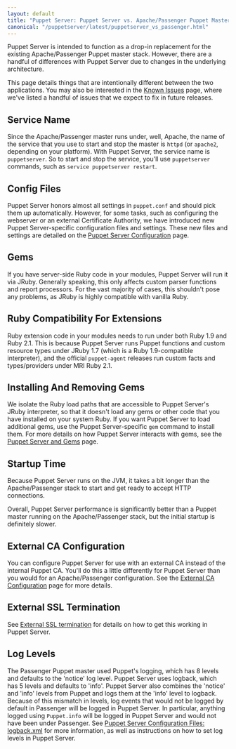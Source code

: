 ```yaml
---
layout: default
title: "Puppet Server: Puppet Server vs. Apache/Passenger Puppet Master"
canonical: "/puppetserver/latest/puppetserver_vs_passenger.html"
---
```



Puppet Server is intended to function as a drop-in replacement for the existing
Apache/Passenger Puppet master stack. However, there are a handful of differences with Puppet Server due to changes in the underlying architecture.

This page details things that are intentionally different between the two
applications. You may also be interested in the [Known Issues](./known_issues.markdown)
page, where we've listed a handful of issues that we expect to fix in future releases.

## Service Name

Since the Apache/Passenger master runs under, well, Apache, the name of the service
that you use to start and stop the master is `httpd` (or `apache2`, depending
on your platform). With Puppet Server, the service name is `puppetserver`. So
to start and stop the service, you'll use `puppetserver` commands, such as `service puppetserver restart`.

## Config Files

Puppet Server honors almost all settings in `puppet.conf` and should pick them
up automatically. However, for some tasks, such as configuring the webserver or an external Certificate Authority, we have introduced new Puppet Server-specific configuration files and settings. These new files and settings are detailed on the [Puppet Server Configuration](./configuration.markdown) page.

## Gems

If you have server-side Ruby code in your modules, Puppet Server will run it via
JRuby. Generally speaking, this only affects custom parser functions and report
processors. For the vast majority of cases, this shouldn't pose any problems, as JRuby is highly compatible with vanilla Ruby.

## Ruby Compatibility For Extensions

Ruby extension code in your modules needs to run under both Ruby 1.9 and Ruby 2.1. This is because Puppet Server runs Puppet functions and custom resource types under JRuby 1.7 (which is a Ruby 1.9-compatible interpreter), and the official `puppet-agent` releases run custom facts and types/providers under MRI Ruby 2.1.

## Installing And Removing Gems

We isolate the Ruby load paths that are accessible to Puppet Server's
JRuby interpreter, so that it doesn't load any gems or other code that
you have installed on your system Ruby. If you want Puppet Server to load additional gems, use the Puppet Server-specific `gem` command to install them. For more details on how Puppet Server interacts with gems, see the [Puppet Server and Gems](./gems.markdown)
page.

## Startup Time

Because Puppet Server runs on the JVM, it takes a bit longer than the Apache/Passenger stack to start and get ready to accept HTTP connections.

Overall, Puppet Server performance is significantly better than a Puppet master running on the Apache/Passenger stack, but the initial startup is definitely slower.

## External CA Configuration

You can configure Puppet Server for use with an external CA instead of the
internal Puppet CA. You'll do this a little differently for Puppet Server than you would for an Apache/Passenger configuration. See the
[External CA Configuration](./external_ca_configuration.markdown) page for
more details.

## External SSL Termination

See [External SSL termination](external_ssl_termination.markdown) for details on
how to get this working in Puppet Server.

## Log Levels

The Passenger Puppet master used Puppet's logging, which has 8 levels and
defaults to the 'notice' log level. Puppet Server uses logback, which has 5
levels and defaults to 'info'. Puppet Server also combines the 'notice' and
'info' levels from Puppet and logs them at the 'info' level to logback.
Because of this mismatch in levels, log events that would not be logged by
default in Passenger will be logged in Puppet Server. In particular, anything
logged using `Puppet.info` will be logged in Puppet Server and would not have
been under Passenger. See
[Puppet Server Configuration Files: logback.xml](./config_file_logbackxml.md)
for more information, as well as instructions on how to set log levels in Puppet Server.
